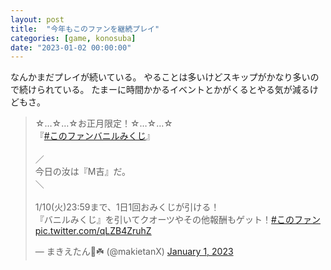 ```yaml
---
layout: post
title:  "今年もこのファンを継続プレイ"
categories: [game, konosuba]
date: "2023-01-02 00:00:00"
---
```


なんかまだプレイが続いている。
やることは多いけどスキップがかなり多いので続けられている。
たまーに時間かかるイベントとかがくるとやる気が減るけどもさ。

<blockquote class="twitter-tweet tw-align-center"><p lang="ja" dir="ltr">☆…☆…☆お正月限定！☆…☆…☆<br>『<a href="https://twitter.com/hashtag/%E3%81%93%E3%81%AE%E3%83%95%E3%82%A1%E3%83%B3%E3%83%90%E3%83%8B%E3%83%AB%E3%81%BF%E3%81%8F%E3%81%98?src=hash&amp;ref_src=twsrc%5Etfw">#このファンバニルみくじ</a>』<br><br>／<br>今日の汝は『M吉』だ。<br>＼<br><br>1/10(火)23:59まで、1日1回おみくじが引ける！<br>『バニルみくじ』を引いてクオーツやその他報酬もゲット！<a href="https://twitter.com/hashtag/%E3%81%93%E3%81%AE%E3%83%95%E3%82%A1%E3%83%B3?src=hash&amp;ref_src=twsrc%5Etfw">#このファン</a> <a href="https://t.co/qLZB4ZruhZ">pic.twitter.com/qLZB4ZruhZ</a></p>&mdash; まきえたん🥦☘️ (@makietanX) <a href="https://twitter.com/makietanX/status/1609568199938564096?ref_src=twsrc%5Etfw">January 1, 2023</a></blockquote> <script async src="https://platform.twitter.com/widgets.js" charset="utf-8"></script>
